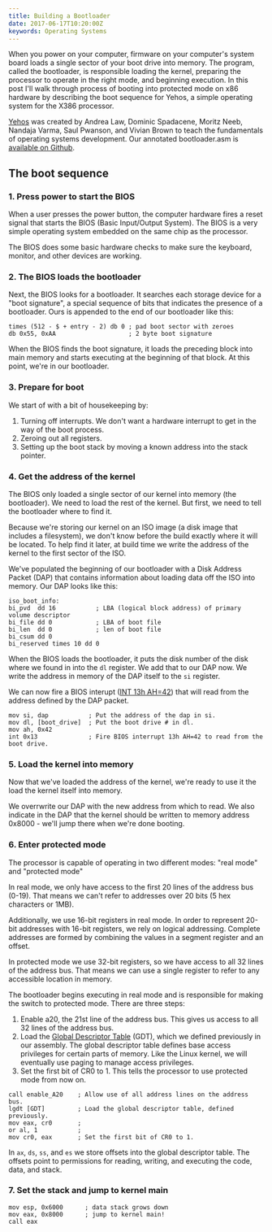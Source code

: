 ```yaml
---
title: Building a Bootloader
date: 2017-06-17T10:20:00Z
keywords: Operating Systems
---
```


When you power on your computer, firmware on your computer's system board loads a single sector of your boot drive into memory. The program, called the bootloader, is responsible loading the kernel, preparing the processor to operate in the right mode, and beginning execution. In this post I'll walk through process of booting into protected mode on x86 hardware by describing the boot sequence for Yehos, a simple operating system for the X386 processor.

[Yehos](https://github.com/zormit/yehos) was created by Andrea Law, Dominic Spadacene, Moritz Neeb, Nandaja Varma, Saul Pwanson, and Vivian Brown to teach the fundamentals of operating systems development. Our annotated bootloader.asm is [available on Github](https://github.com/zormit/yehos/blob/master/bootloader.asm).

## The boot sequence

### 1. Press power to start the BIOS

When a user presses the power button, the computer hardware fires a reset signal that starts the BIOS (Basic Input/Output System). The BIOS is a very simple operating system embedded on the same chip as the processor. 

The BIOS does some basic hardware checks to make sure the keyboard, monitor, and other devices are working.

### 2. The BIOS loads the bootloader

Next, the BIOS looks for a bootloader. It searches each storage device for a "boot signature", a special sequence of bits that indicates the presence of a bootloader. Ours is appended to the end of our bootloader like this:

```
times (512 - $ + entry - 2) db 0 ; pad boot sector with zeroes
db 0x55, 0xAA                    ; 2 byte boot signature
```

When the BIOS finds the boot signature, it loads the preceding block into main memory and starts executing at the beginning of that block. At this point, we're in our bootloader.

### 3. Prepare for boot

We start of with a bit of housekeeping by:

1. Turning off interrupts. We don't want a hardware interrupt to get in the way of the boot process.
2. Zeroing out all registers.
3. Setting up the boot stack by moving a known address into the stack pointer.

### 4. Get the address of the kernel

The BIOS only loaded a single sector of our kernel into memory (the bootloader). We need to load the rest of the kernel. But first, we need to tell the bootloader where to find it.

Because we're storing our kernel on an ISO image (a disk image that includes a filesystem), we don't know before the build exactly where it will be located. To help find it later, at build time we write the address of the kernel to the first sector of the ISO.

We've populated the beginning of our bootloader with a Disk Address Packet (DAP) that contains information about loading data off the ISO into memory. Our DAP looks like this:

```
iso_boot_info:
bi_pvd  dd 16           ; LBA (logical block address) of primary volume descriptor
bi_file dd 0            ; LBA of boot file
bi_len  dd 0            ; len of boot file
bi_csum dd 0
bi_reserved times 10 dd 0
```

When the BIOS loads the bootloader, it puts the disk number of the disk where we found in into the `dl` register. We add that to our DAP now. We write the address in memory of the DAP itself to the `si` register.

We can now fire a BIOS interupt ([INT 13h AH=42](https://en.wikipedia.org/wiki/INT_13H#INT_13h_AH.3D42h:_Extended_Read_Sectors_From_Drive)) that will read from the address defined by the DAP packet.

```
mov si, dap           ; Put the address of the dap in si.
mov dl, [boot_drive]  ; Put the boot drive # in dl.
mov ah, 0x42
int 0x13              ; Fire BIOS interrupt 13h AH=42 to read from the boot drive.
```

### 5. Load the kernel into memory

Now that we've loaded the address of the kernel, we're ready to use it the load the kernel itself into memory.

We overrwrite our DAP with the new address from which to read. We also indicate in the DAP that the kernel should be written to memory address 0x8000 - we'll jump there when we're done booting.

### 6. Enter protected mode

The processor is capable of operating in two different modes: "real mode" and "protected mode" 

In real mode, we only have access to the first 20 lines of the address bus (0-19). That means we can't refer to addresses over 20 bits (5 hex characters or 1MB).

Additionally, we use 16-bit registers in real mode. In order to represent 20-bit addresses with 16-bit registers, we rely on logical addressing. Complete addresses are formed by combining the values in a segment register and an offset.

In protected mode we use 32-bit registers, so we have access to all 32 lines of the address bus. That means we can use a single register to refer to any accessible location in memory.

The bootloader begins executing in real mode and is responsible for making the switch to protected mode. There are three steps:

1. Enable a20, the 21st line of the address bus. This gives us access to all 32 lines of the address bus.
2. Load the [Global Descriptor Table](http://www.osdever.net/bkerndev/Docs/gdt.htm) (GDT), which we defined previously in our assembly. The global descriptor table defines base access privileges for certain parts of memory. Like the Linux kernel, we will eventually use paging to manage access privileges.
3. Set the first bit of CR0 to 1. This tells the processor to use protected mode from now on.

```
call enable_A20    ; Allow use of all address lines on the address bus.
lgdt [GDT]         ; Load the global descriptor table, defined previously.
mov eax, cr0       ;
or al, 1           ; 
mov cr0, eax       ; Set the first bit of CR0 to 1.
```

In `ax`, `ds`, `ss`, and `es` we store offsets into the global descriptor table. The offsets point to permissions for reading, writing, and executing the code, data, and stack.

### 7. Set the stack and jump to kernel main

```
mov esp, 0x6000      ; data stack grows down
mov eax, 0x8000      ; jump to kernel main!
call eax
```
